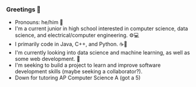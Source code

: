 ### Greetings 👋

- Pronouns: he/him 👦
- I'm a current junior in high school interested in computer science, data science, and electrical/computer engineering. ⚙💻
- I primarily code in Java, C++, and Python. ☕🐍
- I'm currently looking into data science and machine learning, as well as some web development. 🤖
- I'm seeking to build a project to learn and improve software development skills (maybe seeking a collaborator?).
- Down for tutoring AP Computer Science A (got a 5)
